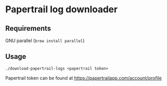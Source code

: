 # Papertrail log downloader

## Requirements

GNU parallel (`brew install parallel`)

## Usage

`./download-papertrail-logs <papertrail token>`

Papertrail token can be found at https://papertrailapp.com/account/profile
